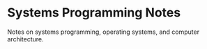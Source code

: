 # Systems Programming Notes

Notes on systems programming, operating systems, and computer architecture.